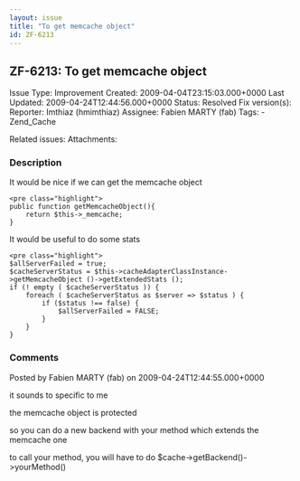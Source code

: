 ```yaml
---
layout: issue
title: "To get memcache object"
id: ZF-6213
---
```


ZF-6213: To get memcache object
-------------------------------

 Issue Type: Improvement Created: 2009-04-04T23:15:03.000+0000 Last Updated: 2009-04-24T12:44:56.000+0000 Status: Resolved Fix version(s): 
 Reporter:  Imthiaz (hmimthiaz)  Assignee:  Fabien MARTY (fab)  Tags: - Zend\_Cache
 
 Related issues: 
 Attachments: 
### Description

It would be nice if we can get the memcache object

 
    <pre class="highlight"> 
    public function getMemcacheObject(){
        return $this->_memcache;
    }


It would be useful to do some stats

 
    <pre class="highlight"> 
    $allServerFailed = true;
    $cacheServerStatus = $this->cacheAdapterClassInstance->getMemcacheObject ()->getExtendedStats ();
    if (! empty ( $cacheServerStatus )) {
        foreach ( $cacheServerStatus as $server => $status ) {
            if ($status !== false) {
                $allServerFailed = FALSE;
            }
        }
    }


 

 

### Comments

Posted by Fabien MARTY (fab) on 2009-04-24T12:44:55.000+0000

it sounds to specific to me

the memcache object is protected

so you can do a new backend with your method which extends the memcache one

to call your method, you will have to do $cache->getBackend()->yourMethod()

 

 